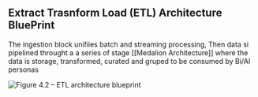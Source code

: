 ## Extract Trasnform Load  **(ETL)** Architecture BluePrint

The ingestion block unifiies batch and streaming processing, Then data si pipelined throught a a series of stage [[Medalion Architecture]] where the data is storage, transformed, curated and gruped to be consumed by Bi/AI personas 

![Figure 4.2 – ETL architecture blueprint](https://api.perlego.com/assets/asset?session=f53ac4f4886de4236ea8c8b2db28ae1c3510a36af1bbbb7beee6d0f7272c4a31&fileId=af389fa1e2f423d871129de234282867)
